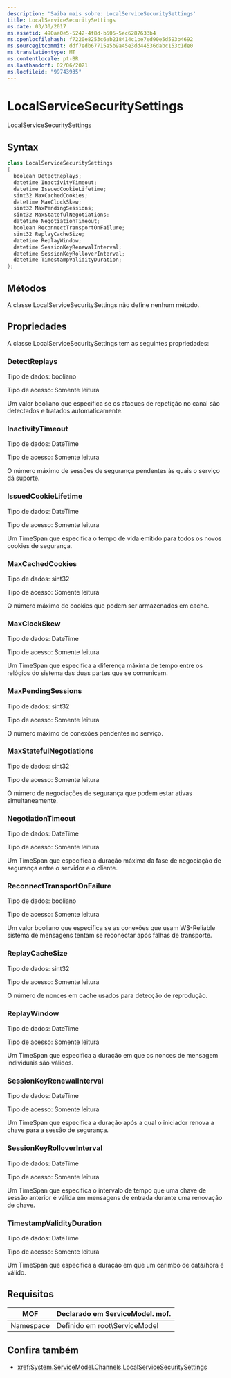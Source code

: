 ```yaml
---
description: 'Saiba mais sobre: LocalServiceSecuritySettings'
title: LocalServiceSecuritySettings
ms.date: 03/30/2017
ms.assetid: 490aa0e5-5242-4f8d-b505-5ec6287633b4
ms.openlocfilehash: f7220e8253c6ab218414c1be7ed90e5d593b4692
ms.sourcegitcommit: ddf7edb67715a5b9a45e3dd44536dabc153c1de0
ms.translationtype: MT
ms.contentlocale: pt-BR
ms.lasthandoff: 02/06/2021
ms.locfileid: "99743935"
---
```

# <a name="localservicesecuritysettings"></a>LocalServiceSecuritySettings

LocalServiceSecuritySettings  
  
## <a name="syntax"></a>Syntax  
  
```csharp
class LocalServiceSecuritySettings  
{  
  boolean DetectReplays;  
  datetime InactivityTimeout;  
  datetime IssuedCookieLifetime;  
  sint32 MaxCachedCookies;  
  datetime MaxClockSkew;  
  sint32 MaxPendingSessions;  
  sint32 MaxStatefulNegotiations;  
  datetime NegotiationTimeout;  
  boolean ReconnectTransportOnFailure;  
  sint32 ReplayCacheSize;  
  datetime ReplayWindow;  
  datetime SessionKeyRenewalInterval;  
  datetime SessionKeyRolloverInterval;  
  datetime TimestampValidityDuration;  
};  
```  
  
## <a name="methods"></a>Métodos  

 A classe LocalServiceSecuritySettings não define nenhum método.  
  
## <a name="properties"></a>Propriedades  

 A classe LocalServiceSecuritySettings tem as seguintes propriedades:  
  
### <a name="detectreplays"></a>DetectReplays  

 Tipo de dados: booliano  
  
 Tipo de acesso: Somente leitura  
  
 Um valor booliano que especifica se os ataques de repetição no canal são detectados e tratados automaticamente.  
  
### <a name="inactivitytimeout"></a>InactivityTimeout  

 Tipo de dados: DateTime  
  
 Tipo de acesso: Somente leitura  
  
 O número máximo de sessões de segurança pendentes às quais o serviço dá suporte.  
  
### <a name="issuedcookielifetime"></a>IssuedCookieLifetime  

 Tipo de dados: DateTime  
  
 Tipo de acesso: Somente leitura  
  
 Um TimeSpan que especifica o tempo de vida emitido para todos os novos cookies de segurança.  
  
### <a name="maxcachedcookies"></a>MaxCachedCookies  

 Tipo de dados: sint32  
  
 Tipo de acesso: Somente leitura  
  
 O número máximo de cookies que podem ser armazenados em cache.  
  
### <a name="maxclockskew"></a>MaxClockSkew  

 Tipo de dados: DateTime  
  
 Tipo de acesso: Somente leitura  
  
 Um TimeSpan que especifica a diferença máxima de tempo entre os relógios do sistema das duas partes que se comunicam.  
  
### <a name="maxpendingsessions"></a>MaxPendingSessions  

 Tipo de dados: sint32  
  
 Tipo de acesso: Somente leitura  
  
 O número máximo de conexões pendentes no serviço.  
  
### <a name="maxstatefulnegotiations"></a>MaxStatefulNegotiations  

 Tipo de dados: sint32  
  
 Tipo de acesso: Somente leitura  
  
 O número de negociações de segurança que podem estar ativas simultaneamente.  
  
### <a name="negotiationtimeout"></a>NegotiationTimeout  

 Tipo de dados: DateTime  
  
 Tipo de acesso: Somente leitura  
  
 Um TimeSpan que especifica a duração máxima da fase de negociação de segurança entre o servidor e o cliente.  
  
### <a name="reconnecttransportonfailure"></a>ReconnectTransportOnFailure  

 Tipo de dados: booliano  
  
 Tipo de acesso: Somente leitura  
  
 Um valor booliano que especifica se as conexões que usam WS-Reliable sistema de mensagens tentam se reconectar após falhas de transporte.  
  
### <a name="replaycachesize"></a>ReplayCacheSize  

 Tipo de dados: sint32  
  
 Tipo de acesso: Somente leitura  
  
 O número de nonces em cache usados para detecção de reprodução.  
  
### <a name="replaywindow"></a>ReplayWindow  

 Tipo de dados: DateTime  
  
 Tipo de acesso: Somente leitura  
  
 Um TimeSpan que especifica a duração em que os nonces de mensagem individuais são válidos.  
  
### <a name="sessionkeyrenewalinterval"></a>SessionKeyRenewalInterval  

 Tipo de dados: DateTime  
  
 Tipo de acesso: Somente leitura  
  
 Um TimeSpan que especifica a duração após a qual o iniciador renova a chave para a sessão de segurança.  
  
### <a name="sessionkeyrolloverinterval"></a>SessionKeyRolloverInterval  

 Tipo de dados: DateTime  
  
 Tipo de acesso: Somente leitura  
  
 Um TimeSpan que especifica o intervalo de tempo que uma chave de sessão anterior é válida em mensagens de entrada durante uma renovação de chave.  
  
### <a name="timestampvalidityduration"></a>TimestampValidityDuration  

 Tipo de dados: DateTime  
  
 Tipo de acesso: Somente leitura  
  
 Um TimeSpan que especifica a duração em que um carimbo de data/hora é válido.  
  
## <a name="requirements"></a>Requisitos  
  
|MOF|Declarado em ServiceModel. mof.|  
|---------|-----------------------------------|  
|Namespace|Definido em root\ServiceModel|  
  
## <a name="see-also"></a>Confira também

- <xref:System.ServiceModel.Channels.LocalServiceSecuritySettings>
